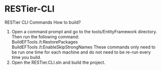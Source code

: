 # RESTier-CLI
RESTier CLI Commands
How to build?
1. Open a command prompt and go to the tools/EntityFramework directory. Then run the following command:  
    BuildEFTools /t:RestorePackages  
    BuildEFTools /t:EnableSkipStrongNames
   These commands only need to be run one time for each machine and do not need to be re-run every time you build.
2. Open the RESTier.CLI.sln and build the project.
